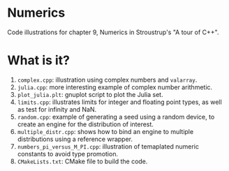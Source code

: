 # Numerics

Code illustrations for chapter 9, Numerics in Stroustrup's
"A tour of C++".

# What is it?

1. `complex.cpp`: illustration using complex numbers and `valarray`.
1. `julia.cpp`: more interesting example of complex number arithmetic.
1. `plot_julia.plt`: gnuplot script to plot the Julia set.
1. `limits.cpp`: illustrates limits for integer and floating point types,
    as well as test for infinity and NaN.
1. `random.cpp`: example of generating a seed using a random device, to
    create an engine for the distribution of interest.
1. `multiple_distr.cpp`: shows how to bind an engine to multiple
    distributions using a reference wrapper.
1. `numbers_pi_versus_M_PI.cpp`: illustration of temaplated numeric
    constants to avoid type promotion.
1. `CMakeLists.txt`: CMake file to build the code.
